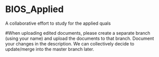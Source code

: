 # BIOS_Applied
A collaborative effort to study for the applied quals

#When uploading edited documents, please create a separate branch (using your name) and upload the documents to that branch. Document your changes in the description. We can collectively decide to update/merge into the master branch later.
